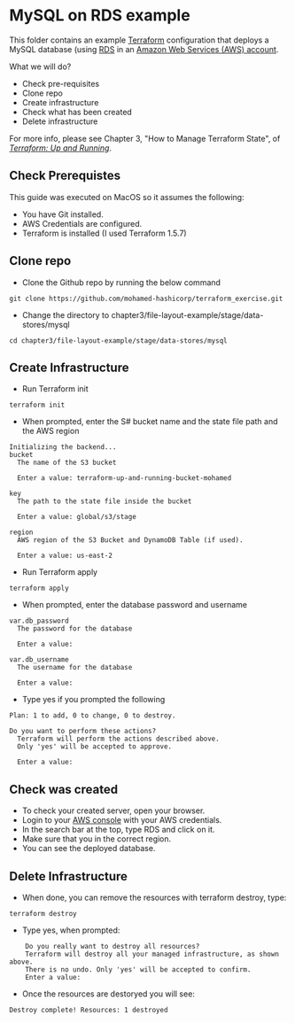 # MySQL on RDS example

This folder contains an example [Terraform](https://www.terraform.io/) configuration that deploys a MySQL database (using 
[RDS](https://aws.amazon.com/rds/) in an [Amazon Web Services (AWS) account](http://aws.amazon.com/). 

What we will do?

- Check pre-requisites
- Clone repo
- Create infrastructure
- Check what has been created
- Delete infrastructure


For more info, please see Chapter 3, "How to Manage Terraform State", of 
*[Terraform: Up and Running](http://www.terraformupandrunning.com)*.

## Check Prerequistes

This guide was executed on MacOS so it assumes the following:
- You have Git installed.
- AWS Credentials are configured.
- Terraform is installed (I used Terraform 1.5.7)


## Clone repo
- Clone the Github repo by running the below command
```
git clone https://github.com/mohamed-hashicorp/terraform_exercise.git
```

- Change the directory to chapter3/file-layout-example/stage/data-stores/mysql
```
cd chapter3/file-layout-example/stage/data-stores/mysql
```

## Create Infrastructure
- Run Terraform init
```
terraform init
```
- When prompted, enter the S# bucket name and the state file path and the AWS region
```
Initializing the backend...
bucket
  The name of the S3 bucket

  Enter a value: terraform-up-and-running-bucket-mohamed

key
  The path to the state file inside the bucket

  Enter a value: global/s3/stage

region
  AWS region of the S3 Bucket and DynamoDB Table (if used).

  Enter a value: us-east-2
```  
- Run Terraform apply
```
terraform apply
```
- When prompted, enter the database password and username
```
var.db_password
  The password for the database

  Enter a value: 

var.db_username
  The username for the database

  Enter a value: 
```
- Type yes if you prompted the following
```
Plan: 1 to add, 0 to change, 0 to destroy.

Do you want to perform these actions?
  Terraform will perform the actions described above.
  Only 'yes' will be accepted to approve.

  Enter a value: 
```

## Check was created
- To check your created server, open your browser.
- Login to your [AWS console](https://aws.amazon.com/console) with your AWS credentials.
- In the search bar at the top, type RDS and click on it.
- Make sure that you in the correct region.
- You can see the deployed database.



## Delete Infrastructure
- When done, you can remove the resources with terraform destroy, type:
```
terraform destroy
```
- Type yes, when prompted:
```
    Do you really want to destroy all resources?
    Terraform will destroy all your managed infrastructure, as shown above.
    There is no undo. Only 'yes' will be accepted to confirm.
    Enter a value: 
```
- Once the resources are destoryed you will see:
```
Destroy complete! Resources: 1 destroyed
```

